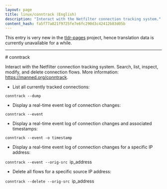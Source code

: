 ```yaml
---
layout: page
title: linux/conntrack (English)
description: "Interact with the Netfilter connection tracking system."
content_hash: fa5f77a821f9725fe7e6fc290d3c42412b83d05b
---
```


This entry is very new in the [tldr-pages](https://github.com/tldr-pages/tldr) project, hence translation data is currently unavailable for a while.

<hr># conntrack

Interact with the Netfilter connection tracking system.
Search, list, inspect, modify, and delete connection flows.
More information: <https://manned.org/conntrack>.

- List all currently tracked connections:

`conntrack --dump`

- Display a real-time event log of connection changes:

`conntrack --event`

- Display a real-time event log of connection changes and associated timestamps:

`conntrack --event -o timestamp`

- Display a real-time event log of connection changes for a specific IP address:

`conntrack --event --orig-src `<span class="tldr-var badge badge-pill bg-dark-lm bg-white-dm text-white-lm text-dark-dm font-weight-bold">ip_address</span>

- Delete all flows for a specific source IP address:

`conntrack --delete --orig-src `<span class="tldr-var badge badge-pill bg-dark-lm bg-white-dm text-white-lm text-dark-dm font-weight-bold">ip_address</span>
